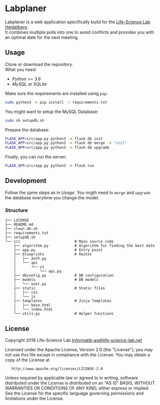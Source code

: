 # Labplaner
Labplaner is a web application specifically build for the [Life-Science Lab Heidelberg](https://www.life-science-lab.org).  
It combines multiple polls into one to avoid conflicts and provides you with an optimal date for the next meeting.

## Usage
Clone or download the repository.  
What you need:
 - *Python >= 3.6*
 - *MySQL* or SQLite

Make sure the requirements are installed using `pip`:
```bash
sudo python3 -m pip install -r requirements.txt
```

You might want to setup the MySQL Database:
```bash
sudo sh setupdb.sh
```

Prepare the database:
```bash
FLASK_APP=src/app.py python3 -m flask db init
FLASK_APP=src/app.py python3 -m flask db merge -m "init"
FLASK_APP=src/app.py python3 -m flask db upgrade
```

Finally, you can run the server:
```bash
FLASK_APP=src/app.py python3 -m flask run
```

## Development
Follow the same steps as in *Usage*. You migth need to `merge` and `upgrade` the database everytime you change the model.

### Structure
```text
├── LICENSE
├── README.md
├── clear-db.sh
├── requirements.txt
├── setupdb.sh
└── src                         # Main source code
    ├── algorithm.py            # Algorithm for finding the best date
    ├── app.py                  # Entry point
    ├── blueprints              # Routes
    │   ├── auth.py
    │   └── api
    │       └── v1
    │           └── api.py
    ├── dbconfig.py             # DB configuration
    ├── models                  # DB models
    │   └── user.py
    ├── static                  # Static files
    │   ├── css
    │   └── js
    ├── templates               # Jinja Templates
    │   ├── base.html
    │   └── index.html
    └── utils.py                # Helper functions
```

## License

   Copyright 2018 Life-Science Lab <Informatik-ag@life-science-lab.net>

   Licensed under the Apache License, Version 2.0 (the "License");
   you may not use this file except in compliance with the License.
   You may obtain a copy of the License at

       http://www.apache.org/licenses/LICENSE-2.0

   Unless required by applicable law or agreed to in writing, software
   distributed under the License is distributed on an "AS IS" BASIS,
   WITHOUT WARRANTIES OR CONDITIONS OF ANY KIND, either express or implied.
   See the License for the specific language governing permissions and
   limitations under the License.
